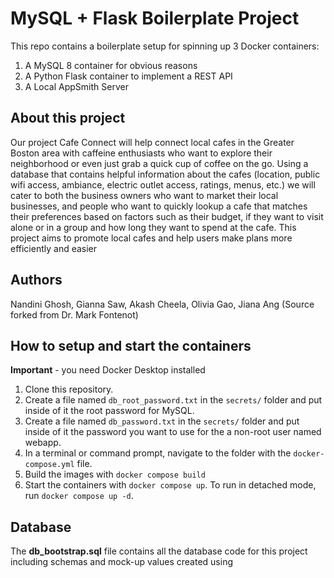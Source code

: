 # MySQL + Flask Boilerplate Project

This repo contains a boilerplate setup for spinning up 3 Docker containers: 
1. A MySQL 8 container for obvious reasons
1. A Python Flask container to implement a REST API
1. A Local AppSmith Server

## About this project

Our project Cafe Connect will help connect local cafes in the Greater Boston area with caffeine enthusiasts who want to explore their neighborhood or even just grab a quick cup of coffee on the go. Using a database that contains helpful information about the cafes (location, public wifi access, ambiance, electric outlet access, ratings, menus, etc.) we will cater to both the business owners who want to market their local businesses, and people who want to quickly lookup a cafe that matches their preferences based on factors such as their budget, if they want to visit alone or in a group and how long they want to spend at the cafe. This project aims to promote local cafes and help users make plans more efficiently and easier

## Authors

Nandini Ghosh, Gianna Saw, Akash Cheela, Olivia Gao, Jiana Ang
(Source forked from Dr. Mark Fontenot)

## How to setup and start the containers
**Important** - you need Docker Desktop installed

1. Clone this repository.  
1. Create a file named `db_root_password.txt` in the `secrets/` folder and put inside of it the root password for MySQL. 
1. Create a file named `db_password.txt` in the `secrets/` folder and put inside of it the password you want to use for the a non-root user named webapp. 
1. In a terminal or command prompt, navigate to the folder with the `docker-compose.yml` file.  
1. Build the images with `docker compose build`
1. Start the containers with `docker compose up`.  To run in detached mode, run `docker compose up -d`. 

## Database 

The **db_bootstrap.sql** file contains all the database code for this project including schemas and mock-up values created using